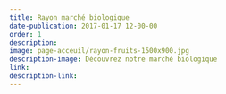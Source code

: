 ```yaml
---
title: Rayon marché biologique
date-publication: 2017-01-17 12-00-00
order: 1
description:
image: page-acceuil/rayon-fruits-1500x900.jpg
description-image: Découvrez notre marché biologique
link: 
description-link:
---
```

